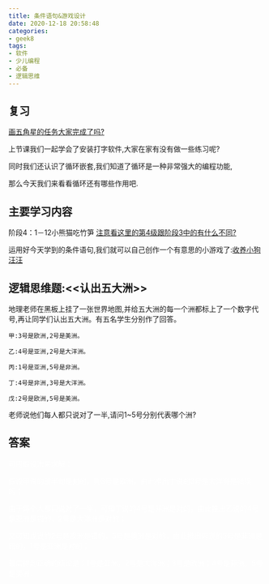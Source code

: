 ```yaml
---
title: 条件语句&游戏设计
date: 2020-12-18 20:58:48
categories:
- geek8
tags:
- 软件
- 少儿编程
- 必备
- 逻辑思维
---
```


## 复习

[画五角星的任务大家完成了吗?](https://courses.geek-8.com/webapps/courses/mc_sequece/20?level=10)

上节课我们一起学会了安装打字软件,大家在家有没有做一些练习呢?

同时我们还认识了循环嵌套,我们知道了循环是一种非常强大的编程功能,

那么今天我们来看看循环还有哪些作用吧.

## 主要学习内容

阶段4：1－12小熊猫吃竹笋  [注意看这里的第4级跟阶段3中的有什么不同?](https://courses.geek-8.com/webapps/courses/mc_condition_binary/4?level=24)

运用好今天学到的条件语句,我们就可以自己创作一个有意思的小游戏了:[收养小狗汪汪](https://courses.geek-8.com/webapps/courses/trial_adoptdog/1?level=12)

## 逻辑思维题:<<认出五大洲>>

地理老师在黑板上挂了一张世界地图,并给五大洲的每一个洲都标上了一个数字代号,再让同学们认出五大洲。有五名学生分别作了回答。

	甲:3号是欧洲,2号是美洲。

	乙:4号是亚洲,2号是大洋洲。

	丙:1号是亚洲,5号是非洲。

	丁:4号是非洲,3号是大洋洲。

	戊:2号是欧洲,5号是美洲。

老师说他们每人都只说对了一半,请问1~5号分别代表哪个洲?

## 答案

<font color=white>可用假设法来求解：

假设甲说的前半句是对的，则3号是欧洲，由此推出丁说的3号是大洋洲是错误的；

由于每个人都只说对了一半，可知丁说的4号是非洲是对的，由此推出乙说的4号是亚洲是错的，2号是大洋洲是对的；

又可知戊说的2号是欧洲是错的，5号是美洲是对的，由此推出丙说的5号是非洲是错的，1号是亚洲是对的；

最后得到正确的结论是：1号是亚洲，2号是大洋洲；3号是欧洲；4号是非洲，5号是美洲．</font>
